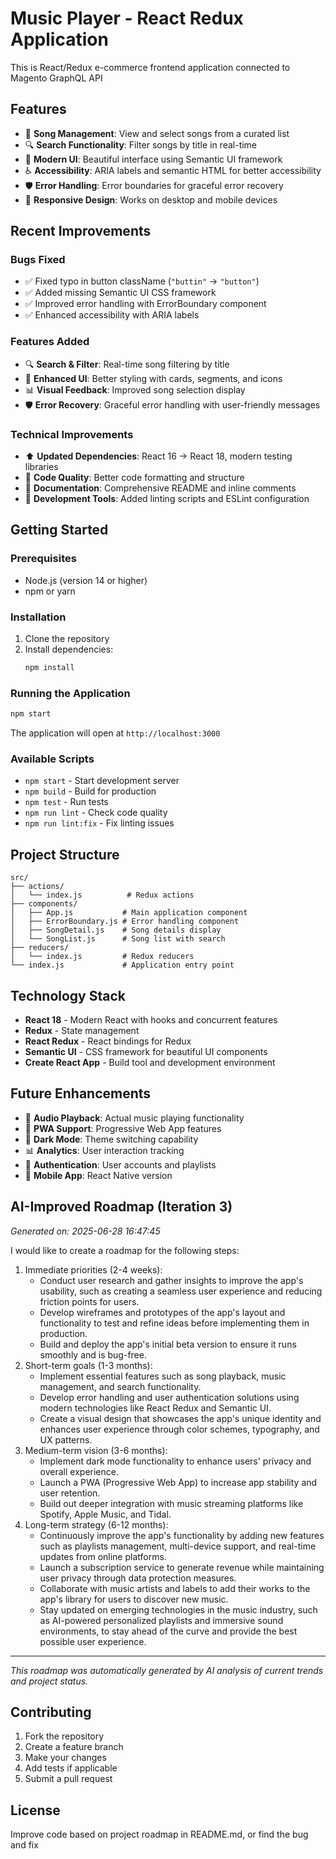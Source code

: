# Music Player - React Redux Application

This is React/Redux e-commerce frontend application connected to Magento GraphQL API


## Features

- 🎵 **Song Management**: View and select songs from a curated list
- 🔍 **Search Functionality**: Filter songs by title in real-time
- 🎨 **Modern UI**: Beautiful interface using Semantic UI framework
- ♿ **Accessibility**: ARIA labels and semantic HTML for better accessibility
- 🛡️ **Error Handling**: Error boundaries for graceful error recovery
- 📱 **Responsive Design**: Works on desktop and mobile devices

## Recent Improvements

### Bugs Fixed
- ✅ Fixed typo in button className (`"buttin"` → `"button"`)
- ✅ Added missing Semantic UI CSS framework
- ✅ Improved error handling with ErrorBoundary component
- ✅ Enhanced accessibility with ARIA labels

### Features Added
- 🔍 **Search & Filter**: Real-time song filtering by title
- 🎨 **Enhanced UI**: Better styling with cards, segments, and icons
- 📊 **Visual Feedback**: Improved song selection display
- 🛡️ **Error Recovery**: Graceful error handling with user-friendly messages

### Technical Improvements
- ⬆️ **Updated Dependencies**: React 16 → React 18, modern testing libraries
- 🧹 **Code Quality**: Better code formatting and structure
- 📝 **Documentation**: Comprehensive README and inline comments
- 🔧 **Development Tools**: Added linting scripts and ESLint configuration

## Getting Started

### Prerequisites
- Node.js (version 14 or higher)
- npm or yarn

### Installation
1. Clone the repository
2. Install dependencies:
   ```bash
   npm install
   ```

### Running the Application
```bash
npm start
```

The application will open at `http://localhost:3000`

### Available Scripts
- `npm start` - Start development server
- `npm build` - Build for production
- `npm test` - Run tests
- `npm run lint` - Check code quality
- `npm run lint:fix` - Fix linting issues

## Project Structure

```
src/
├── actions/
│   └── index.js          # Redux actions
├── components/
│   ├── App.js           # Main application component
│   ├── ErrorBoundary.js # Error handling component
│   ├── SongDetail.js    # Song details display
│   └── SongList.js      # Song list with search
├── reducers/
│   └── index.js         # Redux reducers
└── index.js             # Application entry point
```

## Technology Stack

- **React 18** - Modern React with hooks and concurrent features
- **Redux** - State management
- **React Redux** - React bindings for Redux
- **Semantic UI** - CSS framework for beautiful UI components
- **Create React App** - Build tool and development environment

## Future Enhancements

- 🎵 **Audio Playback**: Actual music playing functionality
- 📱 **PWA Support**: Progressive Web App features
- 🎨 **Dark Mode**: Theme switching capability
- 📊 **Analytics**: User interaction tracking
- 🔐 **Authentication**: User accounts and playlists
- 📱 **Mobile App**: React Native version


## AI-Improved Roadmap (Iteration 3)
*Generated on: 2025-06-28 16:47:45*

I would like to create a roadmap for the following steps:

1. Immediate priorities (2-4 weeks):
   - Conduct user research and gather insights to improve the app's usability, such as creating a seamless user experience and reducing friction points for users.
   - Develop wireframes and prototypes of the app's layout and functionality to test and refine ideas before implementing them in production.
   - Build and deploy the app's initial beta version to ensure it runs smoothly and is bug-free.
2. Short-term goals (1-3 months):
   - Implement essential features such as song playback, music management, and search functionality.
   - Develop error handling and user authentication solutions using modern technologies like React Redux and Semantic UI.
   - Create a visual design that showcases the app's unique identity and enhances user experience through color schemes, typography, and UX patterns.
3. Medium-term vision (3-6 months):
   - Implement dark mode functionality to enhance users' privacy and overall experience.
   - Launch a PWA (Progressive Web App) to increase app stability and user retention.
   - Build out deeper integration with music streaming platforms like Spotify, Apple Music, and Tidal.
4. Long-term strategy (6-12 months):
   - Continuously improve the app's functionality by adding new features such as playlists management, multi-device support, and real-time updates from online platforms.
   - Launch a subscription service to generate revenue while maintaining user privacy through data protection measures.
   - Collaborate with music artists and labels to add their works to the app's library for users to discover new music.
   - Stay updated on emerging technologies in the music industry, such as AI-powered personalized playlists and immersive sound environments, to stay ahead of the curve and provide the best possible user experience.

---
*This roadmap was automatically generated by AI analysis of current trends and project status.*
## Contributing

1. Fork the repository
2. Create a feature branch
3. Make your changes
4. Add tests if applicable
5. Submit a pull request

## License


Improve code based on project roadmap in README.md, 
or find the bug and fix


